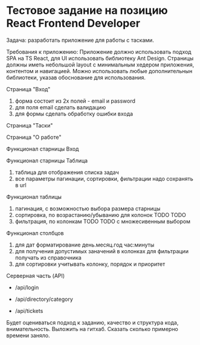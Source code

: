 # Тестовое задание на позицию React Frontend Developer

Задача: разработать приложение для работы с тасками.

Требования к приложению:
Приложение должно использовать подход SPA на TS React, для UI использовать библиотеку Ant Design. Страницы должны иметь небольшой layout с минимальным хедером приложения, контентом и навигацией. Можно использовать любые дополнительнын библиотеки, указав обоснование для использования.

Страница "Вход"

1. форма состоит из 2х полей - email и password
1. для поля email сделать валидацию
1. для формы сделать обработку ошибки входа

Страница "Таски"

Страница "О работе"

Функционал старницы Вход

Функционал старницы Таблица

1. таблица для отображения списка задач
1. все параметры пагинации, сортировки, фильтрации надо сохранять в url

Функционал таблицы

1. пагинация, с возможностью выбора размера старницы
1. сортировка, по возрастанию/убыванию для колонок TODO TODO
1. фильтрация, по колонкам TODO TODO с множесивенным выбором

Функционал столбцов

1. для дат форматирование день.месяц.год час:минуты
1. для получения допустимых заначений в колонках для фильтрации получать из справочника
1. для сортировки учитывать колонку, порядок и приоритет

Серверная часть (API)

- /api/login

- /api/directory/category

- /api/tickets

Будет оцениваться подход к заданию, качество и структура кода, внимательность.
Выложить на гитхаб. Сказать сколько примерно времени заняло.
